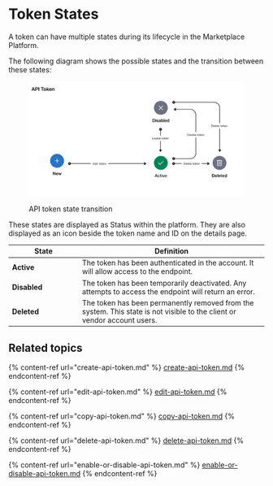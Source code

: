 # Token States

A token can have multiple states during its lifecycle in the Marketplace Platform.

The following diagram shows the possible states and the transition between these states:

<figure><img src="../../../.gitbook/assets/state_diagram_apiToken.png" alt=""><figcaption><p>API token state transition</p></figcaption></figure>

These states are displayed as Status within the platform. They are also displayed as an icon beside the token name and ID on the details page.

<table><thead><tr><th width="124">State</th><th>Definition</th></tr></thead><tbody><tr><td><strong>Active</strong></td><td>The token has been authenticated in the account. It will allow access to the endpoint.</td></tr><tr><td><strong>Disabled</strong></td><td>The token has been temporarily deactivated. Any attempts to access the endpoint will return an error.</td></tr><tr><td><strong>Deleted</strong></td><td>The token has been permanently removed from the system. This state is not visible to the client or vendor account users.</td></tr></tbody></table>

## Related topics

{% content-ref url="create-api-token.md" %}
[create-api-token.md](create-api-token.md)
{% endcontent-ref %}

{% content-ref url="edit-api-token.md" %}
[edit-api-token.md](edit-api-token.md)
{% endcontent-ref %}

{% content-ref url="copy-api-token.md" %}
[copy-api-token.md](copy-api-token.md)
{% endcontent-ref %}

{% content-ref url="delete-api-token.md" %}
[delete-api-token.md](delete-api-token.md)
{% endcontent-ref %}

{% content-ref url="enable-or-disable-api-token.md" %}
[enable-or-disable-api-token.md](enable-or-disable-api-token.md)
{% endcontent-ref %}

